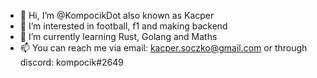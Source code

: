 - 👋 Hi, I’m @KompocikDot also known as Kacper
- 👀 I’m interested in football, f1 and making backend
- 🌱 I’m currently learning Rust, Golang and Maths
- 📫 You can reach me via email: kacper.soczko@gmail.com or through discord: kompocik#2649

<!---
KompocikDot/KompocikDot is a ✨ special ✨ repository because its `README.md` (this file) appears on your GitHub profile.
You can click the Preview link to take a look at your changes.
--->
